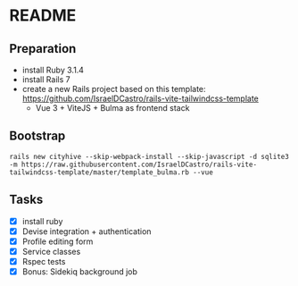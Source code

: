 # README

## Preparation
- install Ruby 3.1.4
- install Rails 7
- create a new Rails project based on this template:
  https://github.com/IsraelDCastro/rails-vite-tailwindcss-template
  - Vue 3 + ViteJS + Bulma as frontend stack

## Bootstrap
`rails new cityhive --skip-webpack-install --skip-javascript -d sqlite3 -m https://raw.githubusercontent.com/IsraelDCastro/rails-vite-tailwindcss-template/master/template_bulma.rb --vue`

## Tasks
- [x] install ruby
- [x] Devise integration + authentication
- [x] Profile editing form
- [x] Service classes
- [x] Rspec tests
- [x] Bonus: Sidekiq background job
